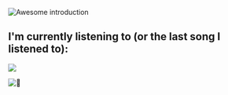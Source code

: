 ![Awesome introduction](https://i.kawaii.sh/3tgQU16.png)

## I'm currently listening to (or the last song I listened to):
<a href="https://listening-to-serverless.vercel.app/" target="_blank" rel="noreferrer noopener"><img src="https://listening-to-serverless.vercel.app/song/ghostwolfy/000000/00D1A2" /></a>

![:eyes:](https://komarev.com/ghpvc/?username=TheOnlyGhostwolf&color=green)
